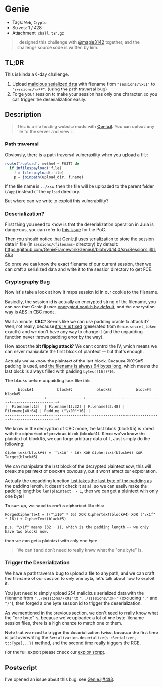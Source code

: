 # Genie

- Tags: `Web`, `Crypto`
- Solves: 1 / 428
- Attachment: `chall.tar.gz`

> I designed this challenge with [@maple3142](https://github.com/maple3142) together, and the challenge source code is written by him.

## TL;DR

This is kinda a 0-day challenge.

1. Upload [malicious serialized data](https://github.com/JuliaLang/julia/issues/32601) with filename from `"sessions/\x01"` to `"sessions/\xFF"`. (using the path traversal bug)
2. Forge your session to make your session has only one character, so you can trigger the deserialization easily.

## Description

> This is a file hosting website made with [Genie.jl](https://github.com/GenieFramework/Genie.jl). You can upload any file to the server and view it.

### Path traversal

Obviously, there is a path traversal vulnerability when you upload a file:
```julia
route("/upload", method = POST) do
  if infilespayload(:file)
    f = filespayload(:file)
    p = joinpath(upload_dir, f.name)
```
If the file name is `../xxx`, then the file will be uploaded to the parent folder (`/app`) instead of the `upload` directory.

But where can we write to exploit this vulnerability?

### Deserialization?

First thing you need to know is that the deserialization operation in Julia is dangerous, you can refer to [this issue](https://github.com/JuliaLang/julia/issues/32601) for the PoC.

Then you should notice that Genie.jl uses serialization to store the session data in file (in `sessions/<filename>` directory) by default: https://github.com/GenieFramework/Genie.jl/blob/v4.14.0/src/Sessions.jl#L265

So once we can know the exact filename of our current session, then we can craft a serialized data and write it to the session directory to get RCE.

### Cryptography Bug

Now let's take a look at how it maps session id in our cookie to the filename.

Basically, the session id is actually an encrypted string of the filename, you can see that Genie.jl uses [encrypted cookie by default](https://github.com/GenieFramework/Genie.jl/blob/v4.14.0/src/Cookies.jl#L74-L81), and the encryption way is [AES in CBC mode](https://github.com/GenieFramework/Genie.jl/blob/master/src/Encryption.jl#L16-L21).

Wait a minute, **CBC**? Seems like we can use padding oracle to attack it? Well, not really, because [it's IV is fixed](https://github.com/JuliaCrypto/Nettle.jl/blob/master/src/cipher.jl#L78-L83) (generated from `Genie.secret_token` exactly) and we don't have any way to change it (and the unpadding function never throws padding error by the way).

How about the **bit flipping attack**? We can't control the IV, which means we can never manipulate the first block of plaintext -- but that's enough.

Actually we've know the plaintext of the last block. Because PKCS#5 padding is used, and [the filename is always 64 bytes long](https://github.com/GenieFramework/Genie.jl/blob/v4.14.0/src/Sessions.jl#L46-L51), which means the last block is always filled with padding `bytes([16])*16`.

The blocks before unpadding look like this:

```
      block#1           block#2           block#3           block#4             block#5
+-----------------+-----------------+-----------------+-----------------+---------------------+
|  Filename[:16]  | Filename[16:32] | Filename[32:48] | Filename[48:64] | Padding ("\x10"*16) |
+-----------------+-----------------+-----------------+-----------------+---------------------+
```

We know in the decryption of CBC mode, the last block (block#5) is xored with the ciphertext of previous block (block#4). Since we've know the plaintext of block#5, we can forge arbitrary data of it, Just simply do the following:

```
Ciphertext(block#4) = ("\x10" * 16) XOR Ciphertext(block#4) XOR Target(block#5)
```

We can manipulate the last block of the decrypted plaintext now, this will break the plaintext of block#4 obviously, but it won't affect our exploitation.

Actually the unpadding function [just takes the last byte of the padding as the padding length](https://github.com/JuliaCrypto/Nettle.jl/blob/master/src/cipher.jl#L90-L93), it doesn't check it at all, so we can easily make the padding length be `len(plaintext) - 1`, then we can get a plaintext with only one byte!

To sum up, we need to craft a ciphertext like this:
```
ForgedCiphertext = (("\x10" * 16) XOR Ciphertext(block#4) XOR ("\x1f" * 16)) + CipherText(block#5)

p.s. "\x1f" means (32 - 1), which is the padding length -- we only have two blocks now.
```
then we can get a plaintext with only one byte.

> We can't and don't need to really know what the "one byte" is.

### Trigger the Deserialization

We have a path traversal bug to upload a file to any path, and we can craft the filename of our session to only one byte, let's talk about how to exploit it.

You just need to simply upload 254 malicious serialized data with the filename from `"../sessions/\x01"` to `"../sessions/\xFF"` (excluding `"."` and `"/"`), then forged a one byte session id to trigger the deserialization.

As we mentioned in the previous section, we don't need to really know what the "one byte" is, because we've uploaded a lot of one byte filename session files, there is a high chance to match one of them.

Note that we need to trigger the deserialization twice, because the first time is just overwriting the `Serialization.deserialize(s::Serializer, t::Type{...})` method, and the second time really triggers the RCE.

For the full exploit please check our [exploit script](exploit/exploit.py).

## Postscript

I've opened an issue about this bug, see [Genie.jl#493](https://github.com/GenieFramework/Genie.jl/issues/493).

